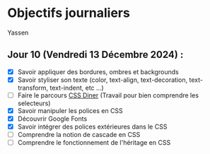 # Objectifs journaliers

Yassen

## Jour 10 (Vendredi 13 Décembre 2024) :

- [X] Savoir appliquer des bordures, ombres et backgrounds
- [X] Savoir styliser son texte (color, text-align, text-decoration, text-transform, text-indent, etc …)
- [ ] Faire le parcours [CSS Diner](https://flukeout.github.io/) (Travail pour bien comprendre les selecteurs)
- [X] Savoir manipuler les polices en CSS
- [X] Découvrir Google Fonts
- [X] Savoir intégrer des polices extérieures dans le CSS
- [ ] Comprendre la notion de cascade en CSS
- [ ] Comprendre le fonctionnement de l'héritage en CSS
